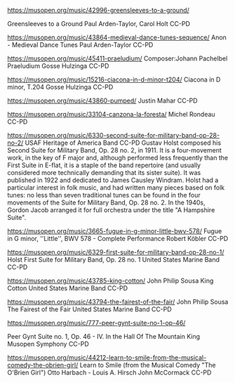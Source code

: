 

https://musopen.org/music/42996-greensleeves-to-a-ground/

Greensleeves to a Ground
Paul Arden-Taylor, Carol Holt
CC-PD

https://musopen.org/music/43864-medieval-dance-tunes-sequence/
Anon - Medieval Dance Tunes
Paul Arden-Taylor
CC-PD

https://musopen.org/music/45411-praeludium/
Composer:Johann Pachelbel
Praeludium
Gosse Hulzinga
CC-PD

https://musopen.org/music/15216-ciacona-in-d-minor-t204/
Ciacona in D minor, T.204
Gosse Hulzinga
CC-PD

https://musopen.org/music/43860-pumped/
Justin Mahar
CC-PD

https://musopen.org/music/33104-canzona-la-foresta/
Michel Rondeau
CC-PD

https://musopen.org/music/6330-second-suite-for-military-band-op-28-no-2/
USAF Heritage of America Band
CC-PD
Gustav Holst composed his Second Suite for Military Band, Op. 28 no. 2, in 1911. It is a four-movement work, in the key of F major and, although performed less frequently than the First Suite in E-flat, it is a staple of the band repertoire (and usually considered more technically demanding that its sister suite). It was published in 1922 and dedicated to James Causley Windram. Holst had a particular interest in folk music, and had written many pieces based on folk tunes: no less than seven traditional tunes can be found in the four movements of the Suite for Military Band, Op. 28 no. 2. In the 1940s, Gordon Jacob arranged it for full orchestra under the title "A Hampshire Suite".

https://musopen.org/music/3665-fugue-in-g-minor-little-bwv-578/
Fugue in G minor, ''Little'', BWV 578 - Complete Performance
Robert Köbler
CC-PD

https://musopen.org/music/6329-first-suite-for-military-band-op-28-no-1/
Holst First Suite for Military Band, Op. 28 no. 1
United States Marine Band
CC-PD

https://musopen.org/music/43785-king-cotton/
John Philip Sousa
King Cotton
United States Marine Band
CC-PD

https://musopen.org/music/43794-the-fairest-of-the-fair/
John Philip Sousa
The Fairest of the Fair
United States Marine Band
CC-PD

https://musopen.org/music/777-peer-gynt-suite-no-1-op-46/

Peer Gynt Suite no. 1, Op. 46 - IV. In the Hall Of The Mountain King
Musopen Symphony
CC-PD

https://musopen.org/music/44212-learn-to-smile-from-the-musical-comedy-the-obrien-girl/
Learn to Smile (from the Musical Comedy "The O'Brien Girl")
Otto Harbach - Louis A. Hirsch
John McCormack
CC-PD